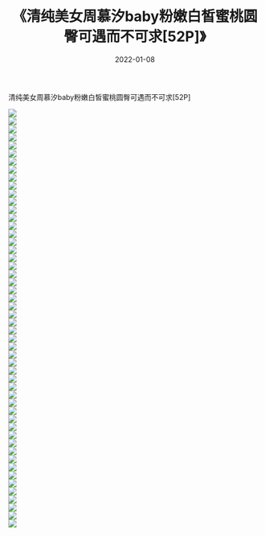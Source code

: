 ﻿---
layout: post
title:  《清纯美女周慕汐baby粉嫩白皙蜜桃圆臀可遇而不可求[52P]》
date:   2022-01-08
img: http://img.660000.xyz/Sharelink/性感/2022/清纯美女周慕汐baby粉嫩白皙蜜桃圆臀可遇而不可求[52P]/000.jpg
categories: [美女, 清纯, 唯美]
---

清纯美女周慕汐baby粉嫩白皙蜜桃圆臀可遇而不可求[52P]

  ![](http://img.660000.xyz/Sharelink/性感/2022/清纯美女周慕汐baby粉嫩白皙蜜桃圆臀可遇而不可求[52P]/001.jpg) <br> ![](http://img.660000.xyz/Sharelink/性感/2022/清纯美女周慕汐baby粉嫩白皙蜜桃圆臀可遇而不可求[52P]/002.jpg) <br> ![](http://img.660000.xyz/Sharelink/性感/2022/清纯美女周慕汐baby粉嫩白皙蜜桃圆臀可遇而不可求[52P]/003.jpg) <br> ![](http://img.660000.xyz/Sharelink/性感/2022/清纯美女周慕汐baby粉嫩白皙蜜桃圆臀可遇而不可求[52P]/004.jpg) <br> ![](http://img.660000.xyz/Sharelink/性感/2022/清纯美女周慕汐baby粉嫩白皙蜜桃圆臀可遇而不可求[52P]/005.jpg) <br> ![](http://img.660000.xyz/Sharelink/性感/2022/清纯美女周慕汐baby粉嫩白皙蜜桃圆臀可遇而不可求[52P]/006.jpg) <br> ![](http://img.660000.xyz/Sharelink/性感/2022/清纯美女周慕汐baby粉嫩白皙蜜桃圆臀可遇而不可求[52P]/007.jpg) <br> ![](http://img.660000.xyz/Sharelink/性感/2022/清纯美女周慕汐baby粉嫩白皙蜜桃圆臀可遇而不可求[52P]/008.jpg) <br> ![](http://img.660000.xyz/Sharelink/性感/2022/清纯美女周慕汐baby粉嫩白皙蜜桃圆臀可遇而不可求[52P]/009.jpg) <br> ![](http://img.660000.xyz/Sharelink/性感/2022/清纯美女周慕汐baby粉嫩白皙蜜桃圆臀可遇而不可求[52P]/010.jpg) <br> ![](http://img.660000.xyz/Sharelink/性感/2022/清纯美女周慕汐baby粉嫩白皙蜜桃圆臀可遇而不可求[52P]/011.jpg) <br> ![](http://img.660000.xyz/Sharelink/性感/2022/清纯美女周慕汐baby粉嫩白皙蜜桃圆臀可遇而不可求[52P]/012.jpg) <br> ![](http://img.660000.xyz/Sharelink/性感/2022/清纯美女周慕汐baby粉嫩白皙蜜桃圆臀可遇而不可求[52P]/013.jpg) <br> ![](http://img.660000.xyz/Sharelink/性感/2022/清纯美女周慕汐baby粉嫩白皙蜜桃圆臀可遇而不可求[52P]/014.jpg) <br> ![](http://img.660000.xyz/Sharelink/性感/2022/清纯美女周慕汐baby粉嫩白皙蜜桃圆臀可遇而不可求[52P]/015.jpg) <br> ![](http://img.660000.xyz/Sharelink/性感/2022/清纯美女周慕汐baby粉嫩白皙蜜桃圆臀可遇而不可求[52P]/016.jpg) <br> ![](http://img.660000.xyz/Sharelink/性感/2022/清纯美女周慕汐baby粉嫩白皙蜜桃圆臀可遇而不可求[52P]/017.jpg) <br> ![](http://img.660000.xyz/Sharelink/性感/2022/清纯美女周慕汐baby粉嫩白皙蜜桃圆臀可遇而不可求[52P]/018.jpg) <br> ![](http://img.660000.xyz/Sharelink/性感/2022/清纯美女周慕汐baby粉嫩白皙蜜桃圆臀可遇而不可求[52P]/019.jpg) <br> ![](http://img.660000.xyz/Sharelink/性感/2022/清纯美女周慕汐baby粉嫩白皙蜜桃圆臀可遇而不可求[52P]/020.jpg) <br> ![](http://img.660000.xyz/Sharelink/性感/2022/清纯美女周慕汐baby粉嫩白皙蜜桃圆臀可遇而不可求[52P]/021.jpg) <br> ![](http://img.660000.xyz/Sharelink/性感/2022/清纯美女周慕汐baby粉嫩白皙蜜桃圆臀可遇而不可求[52P]/022.jpg) <br> ![](http://img.660000.xyz/Sharelink/性感/2022/清纯美女周慕汐baby粉嫩白皙蜜桃圆臀可遇而不可求[52P]/023.jpg) <br> ![](http://img.660000.xyz/Sharelink/性感/2022/清纯美女周慕汐baby粉嫩白皙蜜桃圆臀可遇而不可求[52P]/024.jpg) <br> ![](http://img.660000.xyz/Sharelink/性感/2022/清纯美女周慕汐baby粉嫩白皙蜜桃圆臀可遇而不可求[52P]/025.jpg) <br> ![](http://img.660000.xyz/Sharelink/性感/2022/清纯美女周慕汐baby粉嫩白皙蜜桃圆臀可遇而不可求[52P]/026.jpg) <br> ![](http://img.660000.xyz/Sharelink/性感/2022/清纯美女周慕汐baby粉嫩白皙蜜桃圆臀可遇而不可求[52P]/027.jpg) <br> ![](http://img.660000.xyz/Sharelink/性感/2022/清纯美女周慕汐baby粉嫩白皙蜜桃圆臀可遇而不可求[52P]/028.jpg) <br> ![](http://img.660000.xyz/Sharelink/性感/2022/清纯美女周慕汐baby粉嫩白皙蜜桃圆臀可遇而不可求[52P]/029.jpg) <br> ![](http://img.660000.xyz/Sharelink/性感/2022/清纯美女周慕汐baby粉嫩白皙蜜桃圆臀可遇而不可求[52P]/030.jpg) <br> ![](http://img.660000.xyz/Sharelink/性感/2022/清纯美女周慕汐baby粉嫩白皙蜜桃圆臀可遇而不可求[52P]/031.jpg) <br> ![](http://img.660000.xyz/Sharelink/性感/2022/清纯美女周慕汐baby粉嫩白皙蜜桃圆臀可遇而不可求[52P]/032.jpg) <br> ![](http://img.660000.xyz/Sharelink/性感/2022/清纯美女周慕汐baby粉嫩白皙蜜桃圆臀可遇而不可求[52P]/033.jpg) <br> ![](http://img.660000.xyz/Sharelink/性感/2022/清纯美女周慕汐baby粉嫩白皙蜜桃圆臀可遇而不可求[52P]/034.jpg) <br> ![](http://img.660000.xyz/Sharelink/性感/2022/清纯美女周慕汐baby粉嫩白皙蜜桃圆臀可遇而不可求[52P]/035.jpg) <br> ![](http://img.660000.xyz/Sharelink/性感/2022/清纯美女周慕汐baby粉嫩白皙蜜桃圆臀可遇而不可求[52P]/036.jpg) <br> ![](http://img.660000.xyz/Sharelink/性感/2022/清纯美女周慕汐baby粉嫩白皙蜜桃圆臀可遇而不可求[52P]/037.jpg) <br> ![](http://img.660000.xyz/Sharelink/性感/2022/清纯美女周慕汐baby粉嫩白皙蜜桃圆臀可遇而不可求[52P]/038.jpg) <br> ![](http://img.660000.xyz/Sharelink/性感/2022/清纯美女周慕汐baby粉嫩白皙蜜桃圆臀可遇而不可求[52P]/039.jpg) <br> ![](http://img.660000.xyz/Sharelink/性感/2022/清纯美女周慕汐baby粉嫩白皙蜜桃圆臀可遇而不可求[52P]/040.jpg) <br> ![](http://img.660000.xyz/Sharelink/性感/2022/清纯美女周慕汐baby粉嫩白皙蜜桃圆臀可遇而不可求[52P]/041.jpg) <br> ![](http://img.660000.xyz/Sharelink/性感/2022/清纯美女周慕汐baby粉嫩白皙蜜桃圆臀可遇而不可求[52P]/042.jpg) <br> ![](http://img.660000.xyz/Sharelink/性感/2022/清纯美女周慕汐baby粉嫩白皙蜜桃圆臀可遇而不可求[52P]/043.jpg) <br> ![](http://img.660000.xyz/Sharelink/性感/2022/清纯美女周慕汐baby粉嫩白皙蜜桃圆臀可遇而不可求[52P]/044.jpg) <br> ![](http://img.660000.xyz/Sharelink/性感/2022/清纯美女周慕汐baby粉嫩白皙蜜桃圆臀可遇而不可求[52P]/045.jpg) <br> ![](http://img.660000.xyz/Sharelink/性感/2022/清纯美女周慕汐baby粉嫩白皙蜜桃圆臀可遇而不可求[52P]/046.jpg) <br> ![](http://img.660000.xyz/Sharelink/性感/2022/清纯美女周慕汐baby粉嫩白皙蜜桃圆臀可遇而不可求[52P]/047.jpg) <br> ![](http://img.660000.xyz/Sharelink/性感/2022/清纯美女周慕汐baby粉嫩白皙蜜桃圆臀可遇而不可求[52P]/048.jpg) <br> ![](http://img.660000.xyz/Sharelink/性感/2022/清纯美女周慕汐baby粉嫩白皙蜜桃圆臀可遇而不可求[52P]/049.jpg) <br> ![](http://img.660000.xyz/Sharelink/性感/2022/清纯美女周慕汐baby粉嫩白皙蜜桃圆臀可遇而不可求[52P]/050.jpg) <br> ![](http://img.660000.xyz/Sharelink/性感/2022/清纯美女周慕汐baby粉嫩白皙蜜桃圆臀可遇而不可求[52P]/051.jpg) <br> ![](http://img.660000.xyz/Sharelink/性感/2022/清纯美女周慕汐baby粉嫩白皙蜜桃圆臀可遇而不可求[52P]/052.jpg) <br>